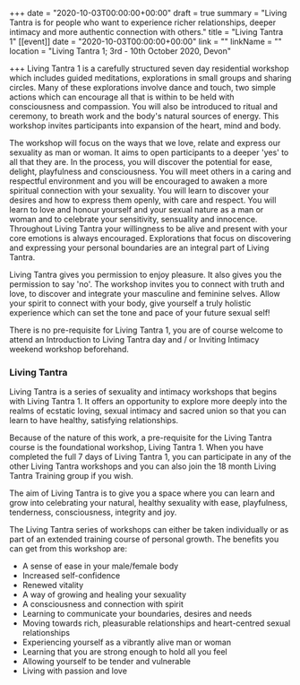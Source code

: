+++
date = "2020-10-03T00:00:00+00:00"
draft = true
summary = "Living Tantra is for people who want to experience richer relationships, deeper intimacy and more authentic connection with others."
title = "Living Tantra 1"
[[event]]
date = "2020-10-03T00:00:00+00:00"
link = ""
linkName = ""
location = "Living Tantra 1; 3rd - 10th October 2020, Devon"

+++
Living Tantra 1 is a carefully structured seven day residential workshop which includes guided meditations, explorations in small groups and sharing circles. Many of these explorations involve dance and touch, two simple actions which can encourage all that is within to be held with consciousness and compassion. You will also be introduced to ritual and ceremony, to breath work and the body's natural sources of energy. This workshop invites participants into expansion of the heart, mind and body.

The workshop will focus on the ways that we love, relate and express our sexuality as man or woman. It aims to open participants to a deeper 'yes' to all that they are. In the process, you will discover the potential for ease, delight, playfulness and consciousness. You will meet others in a caring and respectful environment and you will be encouraged to awaken a more spiritual connection with your sexuality. You will learn to discover your desires and how to express them openly, with care and respect. You will learn to love and honour yourself and your sexual nature as a man or woman and to celebrate your sensitivity, sensuality and innocence. Throughout Living Tantra your willingness to be alive and present with your core emotions is always encouraged. Explorations that focus on discovering and expressing your personal boundaries are an integral part of Living Tantra.

Living Tantra gives you permission to enjoy pleasure. It also gives you the permission to say 'no'. The workshop invites you to connect with truth and love, to discover and integrate your masculine and feminine selves.  Allow your spirit to connect with your body, give yourself a truly holistic experience which can set the tone and pace of your future sexual self!

There is no pre-requisite for Living Tantra 1, you are of course welcome to attend an Introduction to Living Tantra day and / or Inviting Intimacy weekend workshop beforehand. 

### Living Tantra

Living Tantra is a series of sexuality and intimacy workshops that begins with Living Tantra 1. It offers an opportunity to explore more deeply into the realms of ecstatic loving, sexual intimacy and sacred union so that you can learn to have healthy, satisfying relationships.

Because of the nature of this work, a pre-requisite for the Living Tantra course is the foundational workshop, Living Tantra 1. When you have completed the full 7 days of Living Tantra 1, you can participate in any of the other Living Tantra workshops and you can also join the 18 month Living Tantra Training group if you wish.

The aim of Living Tantra is to give you a space where you can learn and grow into celebrating your natural, healthy sexuality with ease, playfulness, tenderness, consciousness, integrity and joy.

The Living Tantra series of workshops can either be taken individually or as part of an extended training course of personal growth. The benefits you can get from this workshop are:

* A sense of ease in your male/female body
* Increased self-confidence
* Renewed vitality
* A way of growing and healing your sexuality
* A consciousness and connection with spirit
* Learning to communicate your boundaries, desires and needs
* Moving towards rich, pleasurable relationships and heart-centred sexual relationships
* Experiencing yourself as a vibrantly alive man or woman
* Learning that you are strong enough to hold all you feel
* Allowing yourself to be tender and vulnerable
* Living with passion and love
